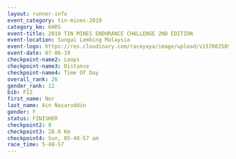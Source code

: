 ```yaml
---
layout: runner-info 
event_category: tin-mines-2019 
category_km: 6HRS 
event-title: 2019 TIN MINES ENDURANCE CHALLENGE 2ND EDITION 
event-location: Sungai Lembing Malaysia 
event-logo: https://res.cloudinary.com/raceyaya/image/upload/v1570025899/logo/tinmines_fkmhj8.jpg 
event-date: 07-06-19 
checkpoint-name2: Loops 
checkpoint-name3: Distance 
checkpoint-name4: Time Of Day 
overall_rank: 26
gender_rank: 12
bib: F12
first_name: Nor
last_name: Ain Nasaruddin
gender: F
status: FINISHER
checkpoint2: 8
checkpoint3: 28.0 Km
checkpoint4: Sun, 05-48-57 am
race_time: 5-48-57
---
```

